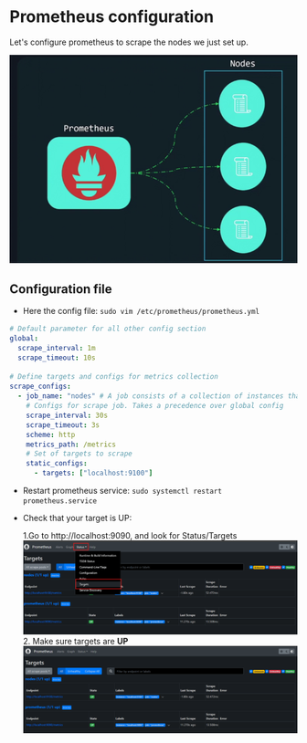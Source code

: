 # Prometheus configuration

Let's configure prometheus to scrape the nodes we just set up.

![alt text](./img/prom-nodes.png)

## Configuration file

* Here the config file: `sudo vim /etc/prometheus/prometheus.yml`

```yaml
# Default parameter for all other config section
global:
  scrape_interval: 1m
  scrape_timeout: 10s

# Define targets and configs for metrics collection
scrape_configs:
  - job_name: "nodes" # A job consists of a collection of instances that need to be scraped
    # Configs for scrape job. Takes a precedence over global config
    scrape_interval: 30s
    scrape_timeout: 3s
    scheme: http
    metrics_path: /metrics
    # Set of targets to scrape
    static_configs:
      - targets: ["localhost:9100"]
```
* Restart prometheus service: `sudo systemctl restart prometheus.service`
* Check that your target is UP:
  
  1.Go to http://localhost:9090, and look for Status/Targets
  ![alt text](img/targets.png)
  2. Make sure targets are **UP**
  ![alt text](img/target_page.png)

